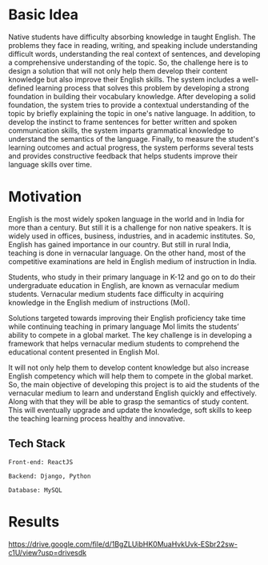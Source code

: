 # Basic Idea

Native students have difficulty absorbing knowledge in taught English. The problems they face in reading, writing, and speaking include understanding difficult words, understanding the real context of sentences, and developing a comprehensive understanding of the topic. So, the challenge here is to design a solution that will not only help them develop their content knowledge but also improve their English skills. The system includes a well-defined learning process that solves this problem by developing a strong foundation in building their vocabulary knowledge. After developing a solid foundation, the system tries to provide a contextual understanding of the topic by briefly explaining the topic in one's native language. In addition, to develop the instinct to frame sentences for better written and spoken communication skills, the system imparts grammatical knowledge to understand the semantics of the language. Finally, to measure the student's learning outcomes and actual progress, the system performs several tests and provides constructive feedback that helps students improve their language skills over time.

# Motivation

English is the most widely spoken language in the world and in India for more than a century. But still it is a challenge for non native speakers. It is widely used in offices, business, industries, and in academic institutes. So, English has gained importance in our country. But still in rural India, teaching is done in vernacular language. On the other hand, most of the competitive examinations are held in English medium of instruction in India.

Students, who study in their primary language in K-12 and go on to do their undergraduate education in English, are known as vernacular medium students. Vernacular medium students face difficulty in acquiring knowledge in the English medium of instructions (MoI).

Solutions targeted towards improving their English proficiency take time while continuing teaching in primary language MoI limits the students’ ability to compete in a global market.
The key challenge is in developing a framework that helps vernacular medium students to comprehend the educational content presented in English MoI. 

It will not only help them to develop content knowledge but also increase English competency which will help them to compete in the global market.
So, the main objective of developing this project is to aid the students of the vernacular medium to learn and understand English quickly and effectively. Along with that they will be able to grasp the semantics of study content. This will eventually upgrade and update the knowledge, soft skills to keep the teaching learning process healthy and innovative.

## Tech Stack

` Front-end: ReactJS `

` Backend: Django, Python `

` Database: MySQL `

# Results

https://drive.google.com/file/d/1BgZLUibHK0MuaHvkUvk-ESbr22sw-c1U/view?usp=drivesdk


